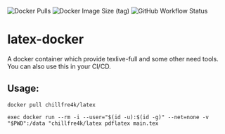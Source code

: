 ![Docker Pulls](https://img.shields.io/docker/pulls/chillfre4k/latex?style=flat-square)
![Docker Image Size (tag)](https://img.shields.io/docker/image-size/chillfre4k/latex/latest?style=flat-square)
![GitHub Workflow Status](https://img.shields.io/github/workflow/status/b-reich/latex-docker/ci?style=flat-square)

# latex-docker
A docker container which provide texlive-full and some other need tools.
You can also use this in your CI/CD.



## Usage:
```
docker pull chillfre4k/latex

exec docker run --rm -i --user="$(id -u):$(id -g)" --net=none -v "$PWD":/data "chillfre4k/latex pdflatex main.tex
```

